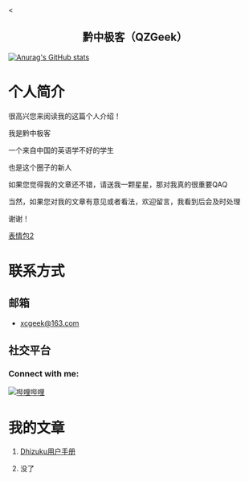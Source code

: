 <<p align="center">
<h2 align="center"> 黔中极客（QZGeek）</h2>

[![Anurag's GitHub stats](https://github-readme-stats.vercel.app/api?username=qzgeek)](https://github.com/anuraghazra/github-readme-stats)

# 个人简介

很高兴您来阅读我的这篇个人介绍！

我是黔中极客

一个来自中国的英语学不好的学生

也是这个圈子的新人

如果您觉得我的文章还不错，请送我一颗星星，那对我真的很重要QAQ

当然，如果您对我的文章有意见或者看法，欢迎留言，我看到后会及时处理

谢谢！

[表情包2](https://github.com/qzgeek/qzgeek/blob/main/谢谢.gif)

# 联系方式

## 邮箱

- xcgeek@163.com

## 社交平台
<h3 align="left">Connect with me:</h3>
<p align="left">
<a href="https://space.bilibili.com/620655009"><img src="https://img.shields.io/badge/bilibili-%E5%93%94%E5%93%A9%E5%93%94%E5%93%A9-critical" alt="哔哩哔哩" /></a>
</p>

# 我的文章

1. [Dhizuku用户手册](https://github.com/qzgeek/Dhizuku)

2. 没了

